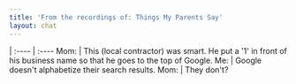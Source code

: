 ```yaml
---
title: 'From the recordings of: Things My Parents Say'
layout: chat
---
```


 | 
:---- | :----
Mom: | This (local contractor) was smart. He put a '1' in front of his business name so that he goes to the top of Google.
Me: | Google doesn't alphabetize their search results.
Mom: | They don't?
